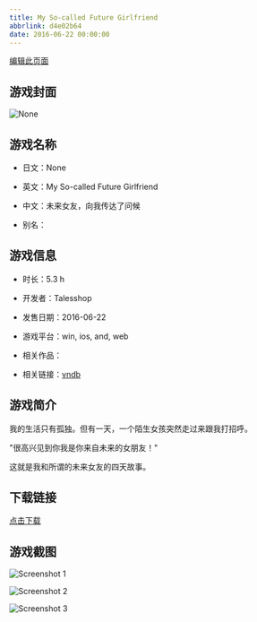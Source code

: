 ```yaml
---
title: My So-called Future Girlfriend
abbrlink: d4e02b64
date: 2016-06-22 00:00:00
---
```

[编辑此页面](https://github.com/ACG-3/ADV3-source/blob/main/source/_posts/games/Miraeui%20Yeochinnimi%20Naege%20Insareul%20Geonnewatda.md)

## 游戏封面

![None](https://pan.timero.xyz/d/onedrive/img_lib_001/Miraeui%20Yeochinnimi%20Naege%20Insareul%20Geonnewatda_cover.avif)


## 游戏名称

- 日文：None
- 英文：My So-called Future Girlfriend
- 中文：未来女友，向我传达了问候

- 别名：


## 游戏信息

- 时长：5.3 h
- 开发者：Talesshop
- 发售日期：2016-06-22
- 游戏平台：win, ios, and, web
- 相关作品：

- 相关链接：[vndb](https://vndb.org/v20132)


## 游戏简介

我的生活只有孤独。但有一天，一个陌生女孩突然走过来跟我打招呼。

"很高兴见到你我是你来自未来的女朋友！"

这就是我和所谓的未来女友的四天故事。




## 下载链接

[点击下载](https://pan.timero.xyz/onedrive/adv_lib_001/Miraeui%20Yeochinnimi%20Naege%20Insareul%20Geonnewatda)


## 游戏截图


![Screenshot 1](https://pan.timero.xyz/d/onedrive/img_lib_001/Miraeui%20Yeochinnimi%20Naege%20Insareul%20Geonnewatda_Screenshot_1.avif)

![Screenshot 2](https://pan.timero.xyz/d/onedrive/img_lib_001/Miraeui%20Yeochinnimi%20Naege%20Insareul%20Geonnewatda_Screenshot_2.avif)

![Screenshot 3](https://pan.timero.xyz/d/onedrive/img_lib_001/Miraeui%20Yeochinnimi%20Naege%20Insareul%20Geonnewatda_Screenshot_3.avif)

